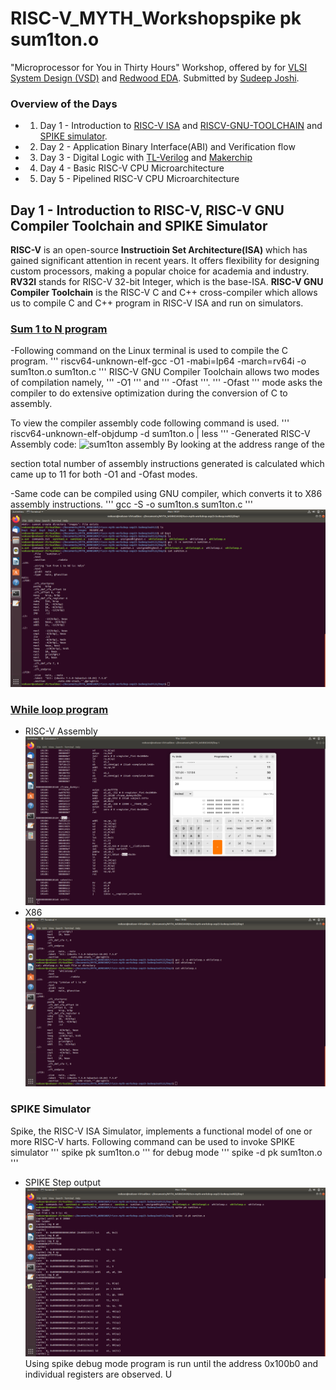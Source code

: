 # RISC-V_MYTH_Workshopspike pk sum1ton.o
"Microprocessor for You in Thirty Hours" Workshop, offered by for [VLSI System Design (VSD)](https://www.vlsisystemdesign.com/) and [Redwood EDA](https://www.redwoodeda.com/).
Submitted by [Sudeep Joshi](https://www.lindedin.com/in/sudeep-joshi-569951207/).

### Overview of the Days
- 1. Day 1 - Introduction to [RISC-V ISA](https://riscv.org/technical/specifications/) and [RISCV-GNU-TOOLCHAIN](https://github.com/riscv-collab/riscv-gnu-toolchain) and [SPIKE simulator](https://github.com/riscv-software-src/riscv-isa-sim).
- 2. Day 2 - Application Binary Interface(ABI) and Verification flow
- 3. Day 3 - Digital Logic with [TL-Verilog](https://github.com/TL-X-org/tlv_flow_lib) and [Makerchip](https://www.makerchip.com/)
- 4. Day 4 - Basic RISC-V CPU Microarchitecture
- 5. Day 5 - Pipelined RISC-V CPU Microarchitecture

## Day 1 - Introduction to RISC-V, RISC-V GNU Compiler Toolchain and SPIKE Simulator
**RISC-V** is an open-source **Instructioin Set Architecture(ISA)** which has gained significant attention in recent years. It offers flexibility for designing custom processors, making a popular choice for academia and industry. **RV32I** stands for RISC-V 32-bit Integer, which is the base-ISA.
**RISC-V GNU Compiler Toolchain** is the RISC-V C and C++ cross-compiler which allows us to compile C and C++ program in RISC-V ISA and run on simulators.

### [Sum 1 to N program](Day1/sum1ton.c) 
-Following command on the Linux terminal is used to compile the C program.
'''
riscv64-unknown-elf-gcc -O1 -mabi=lp64 -march=rv64i -o sum1ton.o sum1ton.c
'''
RISC-V GNU Compiler Toolchain allows two modes of compilation namely, ''' -O1 ''' and ''' -Ofast '''. ''' -Ofast ''' mode asks the compiler to do extensive optimization during the conversion of C to assembly.

To view the compiler assembly code following command is used.
'''
riscv64-unknown-elf-objdump -d sum1ton.o | less
'''
-Generated RISC-V Assembly code:
![sum1ton assembly](Day1/sum1ton_assembly.png)
By looking at the address range of the **<main>** section total number of assembly instructions generated is calculated which came up to 11 for both -O1 and -Ofast modes.

-Same code can be compiled using GNU compiler, which converts it to X86 assembly instructions.
'''
gcc -S -o sum1ton.s sum1ton.c
'''
![sum1ton x86](images/sum1ton_x86.png)


### [While loop program](Day1/whileloop.c)
- RISC-V Assembly
![whileloop riscv](images/whileloop_assembly.png)
- X86 
![whileloop x86](images/whileloop_x86.png)

### SPIKE Simulator
Spike, the RISC-V ISA Simulator, implements a functional model of one or more RISC-V harts.
Following command can be used to invoke SPIKE simulator
'''
spike pk sum1ton.o
'''
for debug mode
'''
spike -d pk sum1ton.o
'''
- SPIKE Step output
![spike output](images/spike.png)
Using spike debug mode program is run until the address 0x100b0 and individual registers are observed.
U



